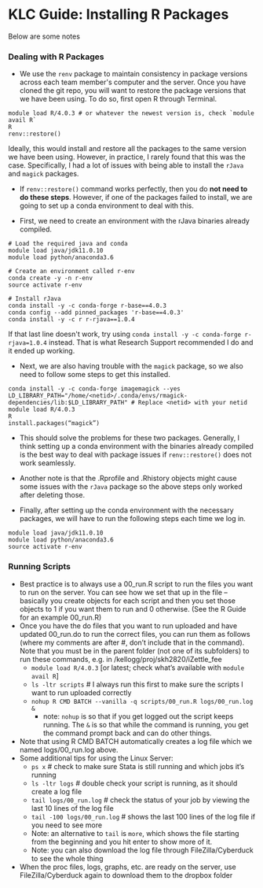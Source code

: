 # KLC Guide: Installing R Packages

Below are some notes 

### Dealing with R Packages
* We use the `renv` package to maintain consistency in package versions across each team member's computer and the server. Once you have cloned the git repo, you will want to restore the package versions that we have been using. To do so, first open R through Terminal. 
```
module load R/4.0.3 # or whatever the newest version is, check `module avail R`
R
renv::restore()
```
Ideally, this would install and restore all the packages to the same version we have been using. However, in practice, I rarely found that this was the case. Specifically, I had a lot of issues with being able to install the `rJava` and `magick` packages. 

* If `renv::restore()` command works perfectly, then you do **not need to do these steps**. However, if one of the packages failed to install, we are going to set up a conda environment to deal with this. 

* First, we need to create an environment with the rJava binaries already compiled.
```
# Load the required java and conda 
module load java/jdk11.0.10
module load python/anaconda3.6
 
# Create an environment called r-env
conda create -y -n r-env
source activate r-env
 
# Install rJava 
conda install -y -c conda-forge r-base==4.0.3
conda config --add pinned_packages 'r-base==4.0.3' 
conda install -y -c r r-rjava==1.0.4
```
If that last line doesn't work, try using `conda install -y -c conda-forge r-rjava=1.0.4` instead. That is what Research Support recommended I do and it ended up working. 

* Next, we are also having trouble with the `magick` package, so we also need to follow some steps to get this installed. 
```
conda install -y -c conda-forge imagemagick --yes
LD_LIBRARY_PATH="/home/<netid>/.conda/envs/rmagick-dependencies/lib:$LD_LIBRARY_PATH" # Replace <netid> with your netid
module load R/4.0.3
R 
install.packages(“magick”)
```

* This should solve the problems for these two packages. Generally, I think setting up a conda environment with the binaries already compiled is the best way to deal with package issues if `renv::restore()` does not work seamlessly. 
* Another note is that the .Rprofile and .Rhistory objects might cause some issues with the `rJava` package so the above steps only worked after deleting those.

* Finally, after setting up the conda environment with the necessary packages, we will have to run the following steps each time we log in. 
```
module load java/jdk11.0.10
module load python/anaconda3.6
source activate r-env
```

### Running Scripts
*  Best practice is to always use a 00_run.R script to run the files you want to run on the server. You can see how we set that up in the file – basically you create objects for each script and then you set those objects to 1 if you want them to run and 0 otherwise. (See the R Guide for an example 00_run.R)
* Once you have the do files that you want to run uploaded and have updated 00_run.do to run the correct files, you can run them as follows (where my comments are after #, don’t include that in the command). Note that you must be in the parent folder (not one of its subfolders) to run these commands, e.g. in /kellogg/proj/skh2820/iZettle_fee
	* `module load R/4.0.3` [or latest; check what’s available with `module avail R`] 
	* `ls -ltr scripts` # I always run this first to make sure the scripts I want to run uploaded correctly
	* `nohup R CMD BATCH --vanilla -q scripts/00_run.R logs/00_run.log &`
		* note: `nohup` is so that if you get logged out the script keeps running. The `&` is so that while the command is running, you get the command prompt back and can do other things.
* Note that using R CMD BATCH automatically creates a log file which we named logs/00_run.log above.
* Some additional tips for using the Linux Server:
	* `ps x` # check to make sure Stata is still running and which jobs it’s running
	* `ls -ltr logs` # double check your script is running, as it should create a log file
	* `tail logs/00_run.log` # check the status of your job by viewing the last 10 lines of the log file
	* `tail -100 logs/00_run.log` # shows the last 100 lines of the log file if you need to see more
	* Note: an alternative to `tail` is `more`, which shows the file starting from the beginning and you hit enter to show more of it.
	* Note: you can also download the log file through FileZilla/Cyberduck to see the whole thing
* When the proc files, logs, graphs, etc. are ready on the server, use FileZilla/Cyberduck again to download them to the dropbox folder